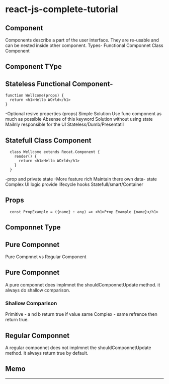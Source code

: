 # react-js-complete-tutorial
## Component
  Components describe a part of the user interface.
  They are re-usable and can be nested inside other component.
  Types- 
    Functional Componnet
    Class Component
    
## Component TYpe
## Stateless Functional Component-
  ``` 
  function Wellcome(props) {
    return <h1>Hello WOrld</h1>
  }
  ```
  
  -Optional resive properties (props)
  Simple Solution
Use func component as much as possible
Absense of this keyword
Solution without using state
Mailnly responsible for the UI
Stateless/Dumb/Presentatil
  
  
##  Statefull Class Component
  ```
    class Wellcome extends Recat.Component {
      render() {
        return <h1>Hello WOrld</h1>
      }
    }
  ```
  -prop and private state
  -More feature rich
  Maintain there own data- state
  Complex UI logic
  provide lifecycle hooks
  Statefull/smart/Container

## Props

```
  const PropExample = ({name} : any) => <h1>Prop Example {name}</h1>
```

## Componnet Type
## Pure Componnet
Pure Compnnet vs Regular Component

## Pure Componnet
  A pure componnet does implmnet the shouldComponnetUpdate method. it always do shallow comparison.
  
  ### Shallow Comparison
  Primitive - a nd b return true if value same
  Complex - same refrence then return true.
  
## Regular Componnet
  A regular componnet does not implmnet the shouldComponnetUpdate method. it always return true by default.
  
##  Memo
 ----------------

